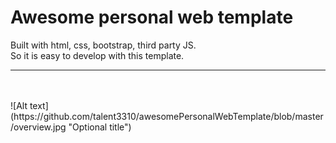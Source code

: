 # Awesome personal web template
Built with html, css, bootstrap, third party JS.<br>
So it is easy to develop with this template.<br>
<hr>
<br><br>
![Alt text](https://github.com/talent3310/awesomePersonalWebTemplate/blob/master/overview.jpg "Optional title")
